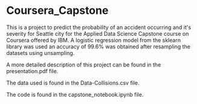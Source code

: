 # Coursera_Capstone
This is a project to predict the probability of an accident occurring and it's severity for Seattle city for the Applied Data Science Capstone course on Coursera offered by IBM. A logistic regression model from the sklearn library was used an accuracy of 99.6% was obtained after resampling the datasets using unsampling.

A more detailed description of this project can be found in the presentation.pdf file.

The data used is found in the Data-Collisions.csv file.

The code is found in the capstone_notebook.ipynb file.
